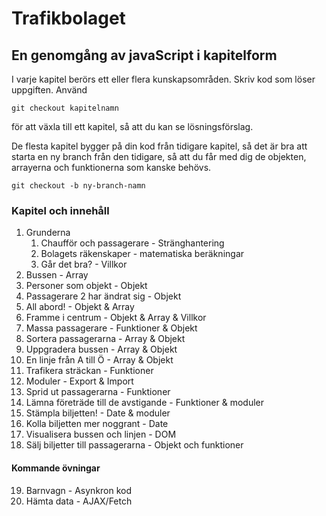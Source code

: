 # Trafikbolaget
## En genomgång av javaScript i kapitelform
I varje kapitel berörs ett eller flera kunskapsområden. Skriv kod som löser uppgiften.
Använd 
```git
git checkout kapitelnamn
```
för att växla till ett kapitel, så att du kan se lösningsförslag.

De flesta kapitel bygger på din kod från tidigare kapitel, så det är bra att starta en ny branch från den tidigare, så att du får med dig de objekten, arrayerna och funktionerna som kanske behövs.
```git
git checkout -b ny-branch-namn
```

### Kapitel och innehåll
1. Grunderna
    1. Chaufför och passagerare - Stränghantering
    2. Bolagets räkenskaper - matematiska beräkningar
    3. Går det bra? - Villkor
2. Bussen - Array
3. Personer som objekt - Objekt
4. Passagerare 2 har ändrat sig - Objekt
5. All abord! - Objekt & Array
6. Framme i centrum - Objekt & Array & Villkor
7. Massa passagerare - Funktioner & Objekt
8. Sortera passagerarna - Array & Objekt
9. Uppgradera bussen - Array & Objekt
10. En linje från A till Ö - Array & Objekt
11. Trafikera sträckan - Funktioner
12. Moduler - Export & Import
13. Sprid ut passagerarna - Funktioner
14. Lämna företräde till de avstigande - Funktioner & moduler
15. Stämpla biljetten! - Date & moduler
16. Kolla biljetten mer noggrant - Date
17. Visualisera bussen och linjen - DOM
18. Sälj biljetter till passagerarna - Objekt och funktioner
#### Kommande övningar
19. Barnvagn - Asynkron kod
20. Hämta data - AJAX/Fetch